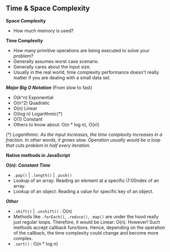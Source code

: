 ## Time & Space Complexity

**Space Complexity**
- How much memory is used?

**Time Complexity**
- How many primitive operations are being executed to solve your problem?
- Generally assumes worst case scenario.
- Generally cares about the input size.
- Usually in the real world, time complexity performance doesn't really matter if you are dealing with a small data set.

***Major Big O Notation***
(From slow to fast)
- O(k^n)   Exponential
- O(n^2)   Quadratic
- O(n)     Linear
- O(log n) Logarithmic(*)
- O(1)     Constant
- Others to know about: O(n * log n), O(n!)

_(*) Logarithmic: As the input increases, the time complexity increases in a fraction. In other words, it grows slow. Operation usually would be a loop that cuts problem in half every iteration._

**Native methods in JavaScript**

***O(n): Constant Time***
- `.pop()` | `.length()` | `.push()` 
- Lookup of an array: Reading an element at a specific i7:00ndex of an array. 
- Lookup of an object: Reading a value for specific key of an object.

***Other***
- `.shift()` | `.unshift()` : O(n)
- Methods like `.forEach()`, `.reduce()`, `.map()` are under the hood really just regular loops. Therefore, it would be Linear: O(n). However! Such methods accept callback functions. Hence, depending on the operation of the callback, the time complexity could change and become more complex.
- `.sort()` : O(n * log n)

